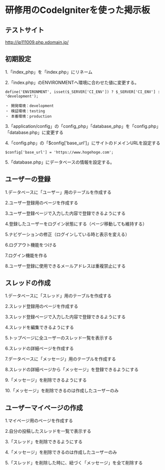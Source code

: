 # 研修用のCodeIgniterを使った掲示板

## テストサイト
http://jp111009.php.xdomain.jp/

## 初期設定
1.「index_php」を「index.php」にリネーム

2.「index.php」のENVIRONMENTへ環境に合わせた値に変更する。
~~~
define('ENVIRONMENT', isset($_SERVER['CI_ENV']) ? $_SERVER['CI_ENV'] : 'development');
~~~
~~~
・ 開発環境：development
・ 検証環境：testing
・ 本番環境：production
~~~

3.「application/config」の「config_php」「database_php」を「config.php」「database.php」に変更する

4.「config.php」の「$config['base_url']」にサイトのドメインURLを設定する
~~~
$config['base_url'] = 'https://www.hogehoge.com';
~~~

5.「database.php」にデータベースの情報を設定する。

## ユーザーの登録
1.データベースに「ユーザー」用のテーブルを作成する 

2.ユーザー登録用のページを作成する

3.ユーザー登録ページで入力した内容で登録できるようにする

4.登録したユーザーをログイン状態にする（ページ移動しても維持する）
 
5.ナビゲーションの修正（ログインしている時と表示を変える）

6.ログアウト機能をつける

7.ログイン機能を作る

8.ユーザー登録に使用できるメールアドレスは重複禁止にする

## スレッドの作成

1.データベースに「スレッド」用のテーブルを作成する

2.スレッド登録用のページを作成する

3.スレッド登録ページで入力した内容で登録できるようにする

4.スレッドを編集できるようにする

5.トップベージに全ユーザーのスレッド一覧を表示する

6.スレッドの詳細ページを作成する

7.データベースに「メッセージ」用のテーブルを作成する

8.スレッドの詳細ページから「メッセージ」を登録できるようにする

9.「メッセージ」を削除できるようにする

10.「メッセージ」を削除できるのは作成したユーザーのみ

## ユーザーマイページの作成

1.マイページ用のページを作成する

2.自分の投稿したスレッドを一覧で表示する

3.「スレッド」を削除できるようにする

4.「メッセージ」を削除できるのは作成したユーザーのみ

5.「スレッド」を削除した時に、紐づく「メッセージ」を全て削除する